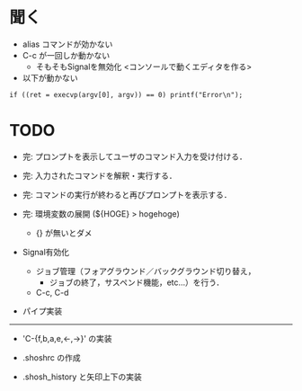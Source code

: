 # 聞く

- alias コマンドが効かない
- C-c が一回しか動かない
  - そもそもSignalを無効化 <コンソールで動くエディタを作る>
- 以下が動かない
```
if ((ret = execvp(argv[0], argv)) == 0) printf("Error\n");
```


# TODO

- 完: プロンプトを表示してユーザのコマンド入力を受け付ける．

- 完: 入力されたコマンドを解釈・実行する．

- 完: コマンドの実行が終わると再びプロンプトを表示する．

- 完: 環境変数の展開 (${HOGE} > hogehoge)
    - {} が無いとダメ

- Signal有効化
  - ジョブ管理（フォアグラウンド／バックグラウンド切り替え，
    - ジョブの終了，サスペンド機能，etc…）を行う．
  - C-c, C-d

- パイプ実装

---

- 'C-{f,b,a,e,<-,->}' の実装

- .shoshrc の作成

- .shosh_history と矢印上下の実装

